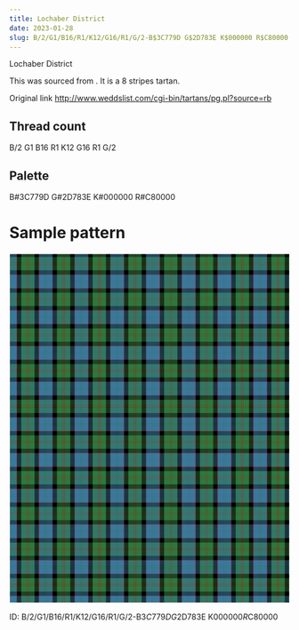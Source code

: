 ```yaml
---
title: Lochaber District
date: 2023-01-28
slug: B/2/G1/B16/R1/K12/G16/R1/G/2-B$3C779D G$2D783E K$000000 R$C80000
---
```

Lochaber District

This was sourced from <no value>.  It is a 8 stripes tartan.

Original link http://www.weddslist.com/cgi-bin/tartans/pg.pl?source=rb

## Thread count
B/2 G1 B16 R1 K12 G16 R1 G/2

## Palette
B#3C779D G#2D783E K#000000 R#C80000

# Sample pattern

![Tartan detail](tartan.png "B/2 G1 B16 R1 K12 G16 R1 G/2 tartan")

ID: B/2/G1/B16/R1/K12/G16/R1/G/2-B$3C779D G$2D783E K$000000 R$C80000